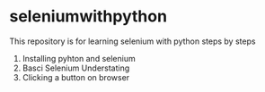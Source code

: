 # seleniumwithpython
This repository is for learning selenium with python steps by steps

1. Installing pyhton and selenium
2. Basci Selenium Understating
3. Clicking a button on browser
